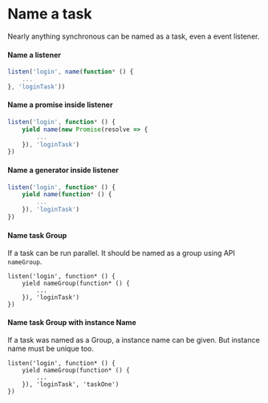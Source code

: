 #  Name a task

Nearly anything synchronous can be named as a task, even a event listener.

#### Name a listener

```javascript
listen('login', name(function* () {
	...
}, 'loginTask'))

```

#### Name a promise inside listener

```javascript
listen('login', function* () {
	yield name(new Promise(resolve => {
		...
	}), 'loginTask')
})
```

#### Name a generator inside listener

```javascript
listen('login', function* () {
	yield name(function* () {
		...
	}), 'loginTask')
})
```

#### Name task Group

If a task can be run parallel. It should be named as a group using API `nameGroup`.

```
listen('login', function* () {
	yield nameGroup(function* () {
		...
	}), 'loginTask')
})
```

#### Name task Group with instance Name

If a task was named as a Group, a instance name can be given. But instance name must be unique too.

```
listen('login', function* () {
	yield nameGroup(function* () {
		...
	}), 'loginTask', 'taskOne')
})
```